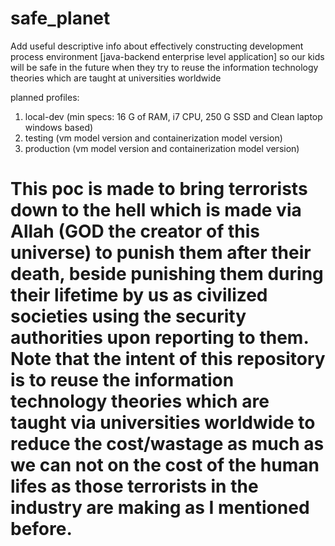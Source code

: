 # safe_planet
Add useful descriptive info about effectively constructing development process environment [java-backend enterprise level application] so our kids will be safe in the future when they try to reuse the information technology theories which are taught at universities worldwide

planned profiles:
1. local-dev (min specs: 16 G of RAM, i7 CPU, 250 G SSD and Clean laptop windows based)
2. testing (vm model version and containerization model version)
3. production (vm model version and containerization model version)

# This poc is made to bring terrorists down to the hell which is made via Allah (GOD the creator of this universe) to punish them after their death, beside punishing them during their lifetime by us as civilized societies using the security authorities upon reporting to them. Note that the intent of this repository is to reuse the information technology theories which are taught via universities worldwide to reduce the cost/wastage as much as we can not on the cost of the human lifes as those terrorists in the industry are making as I mentioned before.
